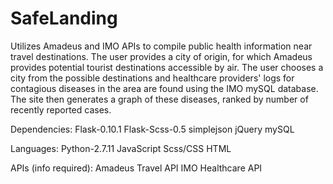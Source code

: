 # SafeLanding
Utilizes Amadeus and IMO APIs to compile public health information near travel destinations.
The user provides a city of origin, for which Amadeus provides potential tourist destinations accessible by air. The user chooses a city from the possible destinations and  healthcare providers' logs for contagious diseases in the area are found using the IMO mySQL database. The site then generates a graph of these diseases, ranked by number of recently reported cases.

Dependencies:
Flask-0.10.1
Flask-Scss-0.5
simplejson
jQuery
mySQL

Languages:
Python-2.7.11
JavaScript
Scss/CSS
HTML

APIs (info required):
Amadeus Travel API
IMO Healthcare API

